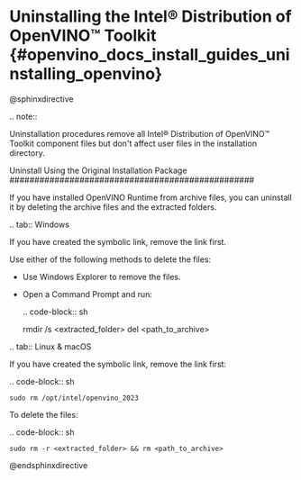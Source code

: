 # Uninstalling the Intel® Distribution of OpenVINO™ Toolkit {#openvino_docs_install_guides_uninstalling_openvino}

@sphinxdirective

.. note::

   Uninstallation procedures remove all Intel® Distribution of OpenVINO™ Toolkit component files but don't affect user files in the installation directory.

Uninstall Using the Original Installation Package
#################################################

If you have installed OpenVINO Runtime from archive files, you can uninstall it by deleting the archive files and the extracted folders.


.. tab:: Windows

  If you have created the symbolic link, remove the link first.

  Use either of the following methods to delete the files:

  * Use Windows Explorer to remove the files.
  * Open a Command Prompt and run:

    .. code-block:: sh

      rmdir /s <extracted_folder>
      del <path_to_archive>


.. tab:: Linux & macOS

  If you have created the symbolic link, remove the link first:

  .. code-block:: sh

    sudo rm /opt/intel/openvino_2023

  To delete the files:

  .. code-block:: sh

    sudo rm -r <extracted_folder> && rm <path_to_archive>


@endsphinxdirective


